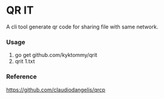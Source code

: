 # QR IT

A cli tool generate qr code for sharing file with same network.

### Usage

1. go get github.com/kyktommy/qrit
1. qrit 1.txt

### Reference

https://github.com/claudiodangelis/qrcp